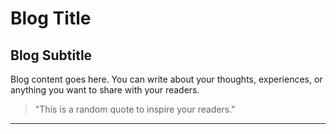 # Blog Title

## Blog Subtitle

Blog content goes here. You can write about your thoughts, experiences, or anything you want to share with your readers.

> "This is a random quote to inspire your readers."

---

